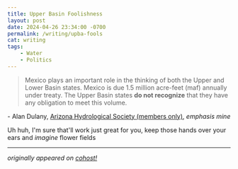 ```yaml
---
title: Upper Basin Foolishness
layout: post
date: 2024-04-26 23:34:00 -0700
permalink: /writing/upba-fools
cat: writing
tags:
    - Water
    - Politics
---
```


> Mexico plays an important role in the thinking of both the Upper and Lower Basin states. Mexico is due 1.5 million acre-feet (maf) annually under treaty. The Upper Basin states **do not recognize** that they have any obligation to meet this volume.

\- Alan Dulany, [Arizona Hydrological Society (members only)](https://azhydrosoc.org/april-2024-when-is-a-well-not-a-well-2/), *emphasis mine*

Uh huh, I'm sure that'll work just great for you, keep those hands over your ears and *imagine* flower fields

---

*originally appeared on [cohost!](https://cohost.org/Roughly-Enough-Mail/post/5738151-mexico-plays-an-im)*
